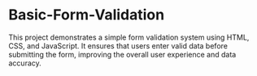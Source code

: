# Basic-Form-Validation
This project demonstrates a simple form validation system using HTML, CSS, and JavaScript. It ensures that users enter valid data before submitting the form, improving the overall user experience and data accuracy.
